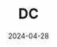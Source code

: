 ---
layout: default
title: "DC"
date: 2024-04-28
permalink: /ITSecurity/RND/DC/
categories: ITSecurity
---